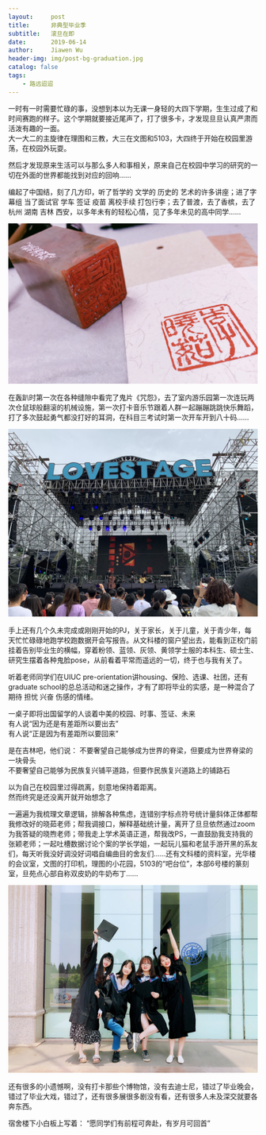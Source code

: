 ```yaml
---
layout:     post
title:      非典型毕业季
subtitle:   滚旦在即
date:       2019-06-14
author:     Jiawen Wu
header-img: img/post-bg-graduation.jpg
catalog: false
tags:
    - 路远迢迢
---
```

<script type="text/javascript">
// 禁止右键菜单
document.oncontextmenu = function(){ return false; };
// 禁止文字选择
document.onselectstart = function(){ return false; };
// 禁止复制
document.oncopy = function(){ return false; };
// 禁止剪切
document.oncut = function(){ return false; };
// 禁止粘贴
document.onpaste = function(){ return false; };
</script>

一时有一时需要忙碌的事，没想到本以为无课一身轻的大四下学期，生生过成了和时间赛跑的样子。这个学期就要接近尾声了，打了很多卡，才发现旦旦认真严肃而活泼有趣的一面。  
大一大二的主旋律在理图和三教，大三在文图和5103，大四终于开始在校园里游荡，在校园外玩耍。  

然后才发现原来生活可以与那么多人和事相关，原来自己在校园中学习的研究的一切在外面的世界都能找到对应的回响......

编起了中国结，刻了几方印，听了哲学的 文学的 历史的 艺术的许多讲座；进了字幕组 当了面试官 学车 签证 疫苗 离校手续 打包行李；去了普渡，去了香槟，去了杭州 湖南 吉林 西安，以多年未有的轻松心情，见了多年未见的高中同学......

![](https://raw.githubusercontent.com/BrokenCrayons/ImageBase/master/Images/IMG_0439.jpg)

在轰趴时第一次在各种缝隙中看完了鬼片《咒怨》，去了室内游乐园第一次连玩两次仓鼠球般翻滚的机械设施，第一次打卡音乐节跟着人群一起蹦蹦跳跳快乐舞蹈，打了多次鼓起勇气都没打好的耳洞，在科目三考试时第一次开车开到八十码......

![](https://raw.githubusercontent.com/BrokenCrayons/ImageBase/master/Images/IMG_9188.JPG)

手上还有几个久未完成或刚刚开始的PJ，关于家长，关于儿童，关于青少年，每天忙忙碌碌地跑学校跑数据开会写报告。从文科楼的窗户望出去，能看到正校门前挂着告别毕业生的横幅，穿着粉领、蓝领、灰领、黄领学士服的本科生、硕士生、研究生摆着各种鬼脸pose，从前看着平常而遥远的一切，终于也与我有关了。

听着老师同学们在UIUC pre-orientation讲housing、保险、选课、社团，还有graduate school的总总活动和迷之操作，才有了即将毕业的实感，是一种混合了期待 担忧 兴奋 伤感的情绪。

一桌子即将出国留学的人谈着中美的校园、时事、签证、未来  
有人说“因为还是有差距所以要出去”  
有人说“正是因为有差距所以要回来”  

是在吉林吧，他们说：
不要奢望自己能够成为世界的脊梁，但要成为世界脊梁的一块骨头  
不要奢望自己能够为民族复兴铺平道路，但要作民族复兴道路上的铺路石

以为自己在校园里过得疏离，刻意地保持着距离。  
然而终究是还没离开就开始想念了 

一遍遍为我梳理文章逻辑，排解各种焦虑，连错别字标点符号统计量斜体正体都帮我修改好的晓茹老师；帮我调接口，解释基础统计量，离开了旦旦依然通过zoom为我答疑的晓煦老师；带我走上学术英语正道，帮我改PS，一直鼓励我支持我的张颖老师；一起吐槽数据讨论个案的学长学姐，一起玩儿猫和老鼠手游开黑的系友们，每天听我没好调没好词唱自编曲目的舍友们......还有文科楼的资料室，光华楼的会议室，文图的打印机，理图的小花园，5103的“吧台位”，本部6号楼的篆刻室，旦苑点心部自称双皮奶的牛奶布丁......

![](https://raw.githubusercontent.com/BrokenCrayons/ImageBase/master/Images/IMG_1381.JPG)

还有很多的小遗憾啊，没有打卡那些个博物馆，没有去迪士尼，错过了毕业晚会，错过了毕业大戏，错过了，还有很多展很多剧没有看，还有很多人未及深交就要各奔东西。

宿舍楼下小白板上写着：
“愿同学们有前程可奔赴，有岁月可回首”

